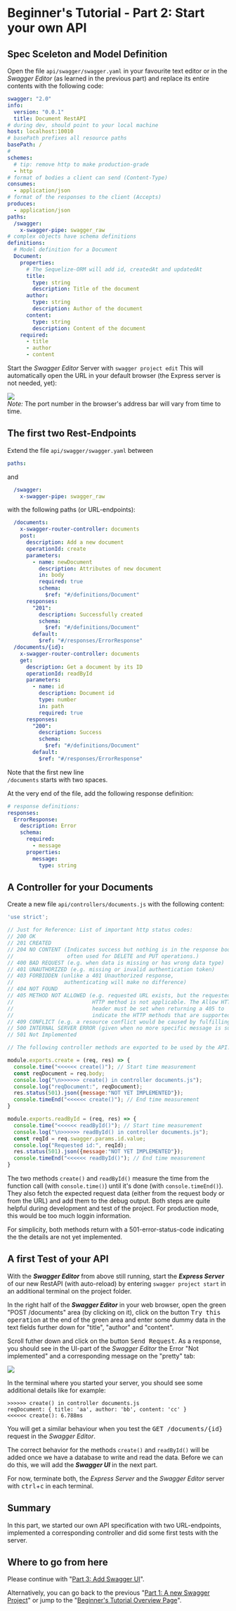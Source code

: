 # Beginner's Tutorial - Part 2: Start your own API

## Spec Sceleton and Model Definition

Open the file `api/swagger/swagger.yaml` in your favourite text editor or in the _Swagger Editor_ (as learned in the previous part) and replace its entire contents with the following code:

```yaml
swagger: "2.0"
info:
  version: "0.0.1"
  title: Document RestAPI
# during dev, should point to your local machine
host: localhost:10010
# basePath prefixes all resource paths 
basePath: /
# 
schemes:
  # tip: remove http to make production-grade
  - http
# format of bodies a client can send (Content-Type)
consumes:
  - application/json
# format of the responses to the client (Accepts)
produces:
  - application/json
paths:
  /swagger:
    x-swagger-pipe: swagger_raw
# complex objects have schema definitions
definitions:
  # Model definition for a Document
  Document:
    properties:
      # The Sequelize-ORM will add id, createdAt and updatedAt
      title:
        type: string
        description: Title of the document
      author:
        type: string
        description: Author of the document
      content:
        type: string
        description: Content of the document
    required:
      - title
      - author
      - content
```

Start the _Swagger Editor_ Server with `swagger project edit` This will automatically open the URL in your default browser (the Express server is not needed, yet):<br>

<!-- ![](img/swagger-models-01.png) -->
![](img/swagger-models-03.png)<br>
_Note:_ The port number in the browser's address bar will vary from time to time.


## The first two Rest-Endpoints

Extend the file `api/swagger/swagger.yaml` between 

```yaml
paths:
```

and

```yaml
  /swagger:
    x-swagger-pipe: swagger_raw
```

with the following paths (or URL-endpoints):

```yaml
  /documents:
    x-swagger-router-controller: documents
    post:
      description: Add a new document
      operationId: create
      parameters:
        - name: newDocument
          description: Attributes of new document
          in: body
          required: true
          schema:
            $ref: "#/definitions/Document"
      responses:
        "201":
          description: Successfully created
          schema:
            $ref: "#/definitions/Document"
        default:
          $ref: "#/responses/ErrorResponse"
  /documents/{id}:
    x-swagger-router-controller: documents
    get:
      description: Get a document by its ID
      operationId: readById
      parameters:
        - name: id
          description: Document id
          type: number
          in: path
          required: true
      responses:
        "200":
          description: Success
          schema:
            $ref: "#/definitions/Document"
        default:
          $ref: "#/responses/ErrorResponse"
```

Note that the first new line <code style="white-space:pre;">  /documents</code> starts with two spaces.

At the very end of the file, add the following response definition:


```yaml
# response definitions:
responses:
  ErrorResponse:
    description: Error
    schema:
      required:
        - message
      properties:
        message:
          type: string

```

## A Controller for your Documents

Create a new file `api/controllers/documents.js` with the following content:

```js
'use strict';

// Just for Reference: List of important http status codes:
// 200 OK
// 201 CREATED
// 204 NO CONTENT (Indicates success but nothing is in the response body, 
//                 often used for DELETE and PUT operations.)
// 400 BAD REQUEST (e.g. when data is missing or has wrong data type)
// 401 UNAUTHORIZED (e.g. missing or invalid authentication token)
// 403 FORBIDDEN (unlike a 401 Unauthorized response, 
//                authenticating will make no difference)
// 404 NOT FOUND
// 405 METHOD NOT ALLOWED (e.g. requested URL exists, but the requested 
//                         HTTP method is not applicable. The Allow HTTP 
//                         header must be set when returning a 405 to 
//                         indicate the HTTP methods that are supported.
// 409 CONFLICT (e.g. a resource conflict would be caused by fulfilling the request)
// 500 INTERNAL SERVER ERROR (given when no more specific message is suitable)
// 501 Not Implemented

// The following controller methods are exported to be used by the API:

module.exports.create = (req, res) => {
  console.time("<<<<<< create()"); // Start time measurement
  const reqDocument = req.body;
  console.log("\n>>>>>> create() in controller documents.js");
  console.log("reqDocument:", reqDocument);
  res.status(501).json({message:"NOT YET IMPLEMENTED"});
  console.timeEnd("<<<<<< create()"); // End time measurement
}

module.exports.readById = (req, res) => {
  console.time("<<<<<< readById()"); // Start time measurement
  console.log("\n>>>>>> readById() in controller documents.js");
  const reqId = req.swagger.params.id.value;
  console.log("Requested id:", reqId);
  res.status(501).json({message:"NOT YET IMPLEMENTED"});
  console.timeEnd("<<<<<< readById()"); // End time measurement
}
```

The two methods `create()` and `readById()` measure the time from the function call (with `console.time()`) until it's done (with `console.timeEnd()`). They also fetch the expected request data (either from the request body or from the URL) and add them to the debug output. Both steps are quite helpful during development and test of the project. For production mode, this would be too much loggin information.

For simplicity, both methods return with a 501-error-status-code indicating the the details are not yet implemented.

## A first Test of your API

With the **_Swagger Editor_** from above still running, start the **_Express Server_** of our new RestAPI (with auto-reload) by entering `swagger project start` in an additional terminal on the project folder.

In the right half of the **_Swagger Editor_** in your web browser, open the green "POST&nbsp;/documents" area (by clicking on it), click on the button <kbd>Try this operation</kbd> at the end of the green area and enter some dummy data in the text fields further down for "title", "author" and "content". 

Scroll futher down and click on the button <kbd>Send Request</kbd>. As a response, you should see in the UI-part of the _Swagger Editor_ the Error "Not implemented" and a corresponding message on the "pretty" tab:

![](img/swagger-editor-05.png)

In the terminal where you started your server, you should see some additional details like for example:

```
>>>>>> create() in controller documents.js
reqDocument: { title: 'aa', author: 'bb', content: 'cc' }
<<<<<< create(): 6.788ms
```

You will get a similar behaviour when you test the <kbd>GET /documents/{id}</kbd> request in the _Swagger Editor_.

The correct behavior for the methods `create()` and `readById()` will be added once we have a database to write and read the data. Before we can do this, we will add the **_Swagger UI_** in the next part.

For now, terminate both, the _Express Server_ and the _Swagger Editor_ server with <kbd>ctrl</kbd>+<kbd>c</kbd> in each terminal.



## Summary

In this part, we started our own API specification with two URL-endpoints, implemented a corresponding controller and did some first tests with the server.

## Where to go from here

Please continue with "[Part 3: Add Swagger UI](./tut3-add-swagger-ui.md)".

Alternatively, you can go back to the previous "[Part 1: A new Swagger Project](./tut1-new-project.md)" or jump to the "[Beginner's Tutorial Overview Page](./tutorial.md)".
